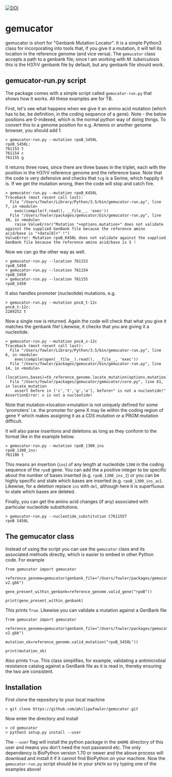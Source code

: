 [![DOI](https://zenodo.org/badge/147030278.svg)](https://zenodo.org/badge/latestdoi/147030278)

# gemucator

gemucator is short for "Genbank Mutation Locator". It is a simple Python3 class for incorporating into tools that, if you give it a mutation, it will tell its location in the reference genome (and vice versa). The `gemucator` class accepts a path to a genbank file; since I am working with *M. tuberculosis* this is the H37rV genbank file by default, but any genbank file should work.

## gemucator-run.py script

The package comes with a simple script called `gemucator-run.py` that shows how it works. All these examples are for TB.

First, let's see what happens when we give it an amino acid mutation (which has to be, be definition, in the coding sequence of a gene). Note - the below positions are 0-indexed, which is the normal python way of doing things. To convert this to a genome position for e.g. Artemis or another genome browser, you should add 1.

```
> gemucator-run.py --mutation rpoB_S450L
rpoB_S450L:
761153 t
761154 c
761155 g
```
It returns three rows, since there are three bases in the triplet, each with the position in the H37rV reference genome and the reference base. Note that the code is very defensive and checks that `tcg` is a Serine, which happily it is. If we get the mutation wrong, then the code will stop and catch fire.

```
> gemucator-run.py --mutation rpoB_K450L
Traceback (most recent call last):
  File "/Users/fowler/Library/Python/3.5/bin/gemucator-run.py", line 7, in <module>
    exec(compile(f.read(), __file__, 'exec'))
  File "/Users/fowler/packages/gemucator/bin/gemucator-run.py", line 30, in <module>
    raise ValueError("Mutation "+options.mutation+" does not validate against the supplied GenBank file because the reference amino acid/base is "+data[0]+" !")
ValueError: Mutation rpoB_K450L does not validate against the supplied GenBank file because the reference amino acid/base is S !
```

Now we can go the other way as well.

```
> gemucator-run.py --location 761153
rpoB_S450
> gemucator-run.py --location 761154
rpoB_S450
> gemucator-run.py --location 761155
rpoB_S450
```

It also handles promoter (nucleotide) mutations. e.g.

```
> gemucator-run.py --mutation pncA_t-12c
pncA_t-12c:
2289252 t
```

Now a single row is returned. Again the code will check that what you give it matches the genbank file! Likewise, it checks that you are giving it a nucleotide.

```
> gemucator-run.py --mutation pncA_x-12c
Traceback (most recent call last):
  File "/Users/fowler/Library/Python/3.5/bin/gemucator-run.py", line 6, in <module>
    exec(compile(open(__file__).read(), __file__, 'exec'))
  File "/Users/fowler/packages/gemucator/bin/gemucator-run.py", line 14, in <module>
    (locations,bases)=tb_reference_genome.locate_mutation(options.mutation)
  File "/Users/fowler/packages/gemucator/gemucator/core.py", line 61, in locate_mutation
    assert before in ['c','t','g','a'], before+" is not a nucleotide!"
AssertionError: x is not a nucleotide!
```
Note that mutation->location->mutation is not uniquely defined for some 'promoters' i.e. the promoter for gene X may lie within the coding region of gene Y which makes assigning it as a CDS mutation or a PROM mutation difficult.

It will also parse insertions and deletions as long as they conform to the format like in the example below.

```
> gemucator-run.py --mutation rpoB_1300_ins
rpoB_1300_ins:
761106 t
```

This means an insertion (`ins`) of any length at nucleotide `1300` in the coding sequence of the `rpoB` gene. You can add the a positive integer to be specific about the number of bases inserted (e.g. `rpoB_1300_ins_2`) or you can be highly specific and state which bases are inserted (e.g. `rpoB_1300_ins_ac`). Likewise, for a deletion replace `ins` with `del`, although here it is superfluous to state which bases are deleted.

Finally, you can get the amino acid changes (if any) associated with particular nucleotide substitutions.

```
> gemucator-run.py --nucleotide_substitution C761155T
rpoB S450L
```

## The gemucator class

Instead of using the script you can use the `gemucator` class and its associated methods directly, which is easier to embed in other Python code. For example

```
from gemucator import gemucator

reference_genome=gemucator(genbank_file="/Users/fowler/packages/gemucator/config/H37Rv-v2.gbk")

gene_present_within_genbank=reference_genome.valid_gene("rpoB"))

print(gene_present_within_genbank)
```

This prints `True`. Likewise you can validate a mutation against a GenBank file

```
from gemucator import gemucator

reference_genome=gemucator(genbank_file="/Users/fowler/packages/gemucator/config/H37Rv-v2.gbk")

mutation_ok=reference_genome.valid_mutation("rpoB_S450L"))

print(mutation_ok)
```

Also prints `True`. This class simplifies, for example, validating a antimicrobial resistance catalog against a GenBank file as it is read in, thereby ensuring the two are consistent.

## Installation

First clone the repository to your local machine

```
> git clone https://github.com/philipwfowler/gemucator.git
```
Now enter the directory and install

```
> cd gemucator
> python3 setup.py install --user
```

The `--user` flag will install the python package in the `$HOME` directory of this user and means you don't need the root password etc. The only dependency is BioPython version 1.70 or newer and the above process will download and install it if it cannot find BioPython on your machine. Now the `gemucator-run.py` script should be in your `$PATH` so try typing one of the examples above!
